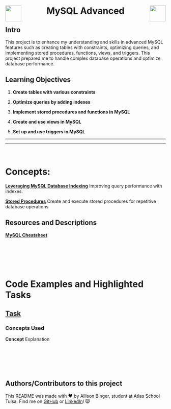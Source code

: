   <h1 align="center">
  <img src="https://cdn-icons-png.flaticon.com/512/1287/1287023.png" align="left" width="50">
   MySQL Advanced
  <img src="https://cdn-icons-png.flaticon.com/512/1287/1287023.png" align="right" width="50"></h1>


## Intro
 This project is to enhance my understanding and skills in advanced MySQL features such as creating tables with constraints, optimizing  queries, and implementing stored procedures, functions, views, and triggers. This project prepared me to handle complex database operations and optimize database performance. 
## Learning Objectives

1. **Create tables with various constraints**

2. **Optimize queries by adding indexes**

3. **Implement stored procedures and functions in MySQL**

4. **Create and use views in MySQL**

5. **Set up and use triggers in MySQL**

---
---
&nbsp;
&nbsp;
&nbsp;

# Concepts:

[**Leveraging MySQL Database Indexing**](https://www.liquidweb.com/kb/mysql-optimization-how-to-leverage-mysql-database-indexing/)
Improving query performance with indexes.

[**Stored Procedures**](https://www.w3resource.com/mysql/mysql-procedure.php)
Create and execute stored procedures for repetitive database operations




## Resources and Descriptions
[**MySQL Cheatsheet**](https://devhints.io/mysql)


&nbsp;
---
&nbsp;

# Code Examples and Highlighted Tasks

## [Task](task_link)

### Concepts Used
**Concept**
Explanation


&nbsp;
---
&nbsp;

## Authors/Contributors to this project
This README was made with :heart: by Allison Binger, student at Atlas School Tulsa. Find me on [GitHub](https://github.com/allisonabinger) or [LinkedIn](https://linkedin.com/in/allisonbinger)! :smile_cat:
